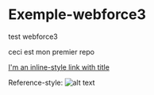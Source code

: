 # Exemple-webforce3
test webforce3

ceci est mon premier repo

[I'm an inline-style link with title](https://www.youtube.com/watch?v=ZXSoSFzKd_4&ab_channel=FranceMusique "ERIK")






Reference-style: 
![alt text][logo]

[logo]: https://upload.wikimedia.org/wikipedia/commons/7/77/Satie-erik-4ff9d0bde1749.jpg "ERIK"
